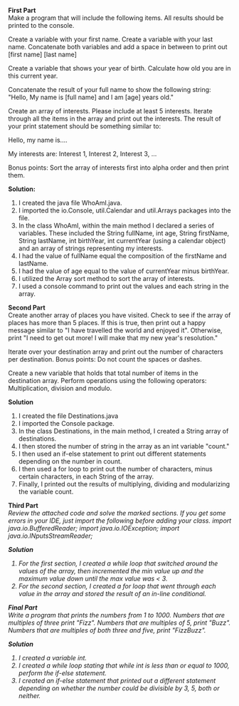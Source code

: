<b>First Part</b></br>
Make a program that will include the following items. All results should be printed to the console.

Create a variable with your first name. 
Create a variable with your last name.
Concatenate both variables and add a space in between to print out [first name] [last name]

Create a variable that shows your year of birth.
Calculate how old you are in this current year.

Concatenate the result of your full name to show the following string:
"Hello, My name is [full name] and I am [age] years old."

Create an array of interests. Please include at least 5 interests.
Iterate through all the items in the array and print out the interests.
The result of your print statement should be something similar to:

Hello, my name is....

My interests are: 
Interest 1,
Interest 2,
Interest 3,
...

Bonus points: 
Sort the array of interests first into alpha order and then print them.

<b>Solution:</b>

1. I created the java file WhoAmI.java.
2. I imported the io.Console, util.Calendar and util.Arrays packages into the file.
3. In the class WhoAmI, within the main method I declared a series of variables. These included the String fullName, int age, String firstName, String lastName, int birthYear, int currentYear (using a calendar object) and an array of strings representing my interests.
4. I had the value of fullName equal the composition of the firstName and lastName.
5. I had the value of age equal to the value of currentYear minus birthYear.
6. I utilized the Array sort method to sort the array of interests.
7. I used a console command to print out the values and each string in the array.

<b>Second Part</b></br> 
Create another array of places you have visited. 
Check to see if the array of places has more than 5 places. If this is true, then print out a happy message similar to "I have travelled the world and enjoyed it". Otherwise, print "I need to get out more! I will make that my new year's resolution."

Iterate over your destination array and print out the number of characters per destination. 
Bonus points: Do not count the spaces or dashes.

Create a new variable that holds that total number of items in the destination array. 
Perform operations using the following operators: Multiplication, division and modulo.</i>

<b>Solution</b>
1. I created the file Destinations.java
2. I imported the Console package.
3. In the class Destinations, in the main method, I created a String array of destinations.
4. I then stored the number of string in the array as an int variable "count."
5. I then used an if-else statement to print out different statements depending on the number in count.
6. I then used a for loop to print out the number of characters, minus certain characters, in each String of the array.
7. Finally, I printed out the results of multiplying, dividing and modularizing the variable count.

<b>Third Part</b></br> 
<i>Review the attached code and solve the marked sections. If you get some errors in your IDE, just import the following before adding your class. 
import java.io.BufferedReader;
import java.io.IOException;
import java.io.INputsStreamReader;

<b>Solution</b>
1. For the first section, I created a while loop that switched around the values of the array, then incremented the min value up and the maximum value down until the max value was < 3. 
2. For the second section, I created a for loop that went through each value in the array and stored the result of an in-line conditional.

<b>Final Part</b></br> 
<i>Write a program that prints the numbers from 1 to 1000. Numbers that are multiples of three print "Fizz". Numbers that are multiples of 5, print "Buzz". Numbers that are multiples of both three and five, print "FizzBuzz".</i>

<b>Solution</b>
1. I created a variable int.
2. I created a while loop stating that while int is less than or equal to 1000, perform the if-else statement.
3. I created an if-else statement that printed out a different statement depending on whether the number could be divisible by 3, 5, both or neither.
